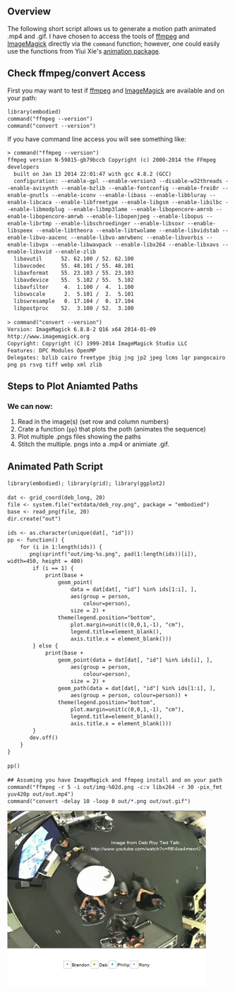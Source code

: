## Overview

The following short script allows us to generate a motion path animated .mp4 and .gif.  I have chosen to access the tools of [ffmpeg](http://www.ffmpeg.org/ffmpeg.html) and [ImageMagick](http://www.imagemagick.org/script/index.php) directly via the `command` function; however, one could easily use the functions from Yiui Xie's [animation package](http://cran.r-project.org/web/packages/animation/index.html).

## Check ffmpeg/convert Access

First you may want to test if [ffmpeg](http://www.ffmpeg.org/ffmpeg.html) and [ImageMagick](http://www.imagemagick.org/script/index.php) are available and on your path:

```
library(embodied)
command("ffmpeg --version")
command("convert --version")
```

If you have command line access you will see something like:

```
> command("ffmpeg --version")
ffmpeg version N-59815-gb79bccb Copyright (c) 2000-2014 the FFmpeg developers
  built on Jan 13 2014 22:01:47 with gcc 4.8.2 (GCC)
  configuration: --enable-gpl --enable-version3 --disable-w32threads --enable-avisynth --enable-bzlib --enable-fontconfig --enable-frei0r --enable-gnutls --enable-iconv --enable-libass --enable-libbluray --enable-libcaca --enable-libfreetype --enable-libgsm --enable-libilbc --enable-libmodplug --enable-libmp3lame --enable-libopencore-amrnb --enable-libopencore-amrwb --enable-libopenjpeg --enable-libopus --enable-librtmp --enable-libschroedinger --enable-libsoxr --enable-libspeex --enable-libtheora --enable-libtwolame --enable-libvidstab --enable-libvo-aacenc --enable-libvo-amrwbenc --enable-libvorbis --enable-libvpx --enable-libwavpack --enable-libx264 --enable-libxavs --enable-libxvid --enable-zlib
  libavutil      52. 62.100 / 52. 62.100
  libavcodec     55. 48.101 / 55. 48.101
  libavformat    55. 23.103 / 55. 23.103
  libavdevice    55.  5.102 / 55.  5.102
  libavfilter     4.  1.100 /  4.  1.100
  libswscale      2.  5.101 /  2.  5.101
  libswresample   0. 17.104 /  0. 17.104
  libpostproc    52.  3.100 / 52.  3.100

> command("convert --version")
Version: ImageMagick 6.8.8-2 Q16 x64 2014-01-09 http://www.imagemagick.org
Copyright: Copyright (C) 1999-2014 ImageMagick Studio LLC
Features: DPC Modules OpenMP
Delegates: bzlib cairo freetype jbig jng jp2 jpeg lcms lqr pangocairo png ps rsvg tiff webp xml zlib
```

## Steps to Plot Aniamted Paths

### We can now:  

1. Read in the image(s) (set row and column numbers)    
2. Crate a function (`pp`) that plots the poth (animates the sequence)    
3. Plot multiple .pngs files showing the paths    
4. Stitch the multiple. pngs into a .mp4 or animiate .gif.     

## Animated Path Script

```
library(embodied); library(grid); library(ggplot2)

dat <- grid_coord(deb_long, 20)
file <- system.file("extdata/deb_roy.png", package = "embodied")
base <- read_png(file, 20)
dir.create("out")

ids <- as.character(unique(dat[, "id"]))
pp <- function() {
    for (i in 1:length(ids)) {
       png(sprintf("out/img-%s.png", pad(1:length(ids))[i]), width=450, height = 400)
        if (i == 1) {
            print(base + 
                geom_point(
                    data = dat[dat[, "id"] %in% ids[1:i], ], 
                    aes(group = person, 
                        colour=person), 
                    size = 2) + 
                theme(legend.position="bottom", 
                    plot.margin=unit(c(0,0,1,-1), "cm"), 
                    legend.title=element_blank(), 
                    axis.title.x = element_blank())) 
        } else {
            print(base + 
                geom_point(data = dat[dat[, "id"] %in% ids[i], ], 
                    aes(group = person, 
                        colour=person), 
                    size = 2) +
                geom_path(data = dat[dat[, "id"] %in% ids[1:i], ], 
                    aes(group = person, colour=person)) + 
                theme(legend.position="bottom", 
                    plot.margin=unit(c(0,0,1,-1), "cm"), 
                    legend.title=element_blank(), 
                    axis.title.x = element_blank())) 
        }
       dev.off()
    }
}

pp()

## Assuming you have ImageMagick and ffmpeg install and on your path
command("ffmpeg -r 5 -i out/img-%02d.png -c:v libx264 -r 30 -pix_fmt yuv420p out/out.mp4")
command("convert -delay 10 -loop 0 out/*.png out/out.gif") 
```

![](sandbox/out.gif)
